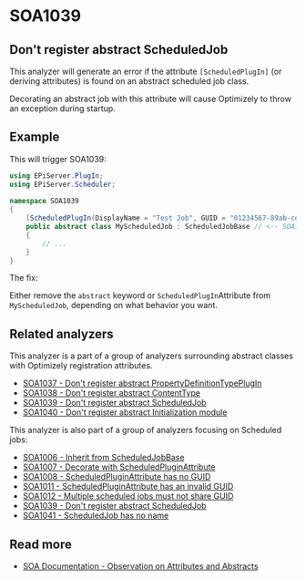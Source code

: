 # SOA1039

## Don't register abstract ScheduledJob

This analyzer will generate an error if the attribute
`[ScheduledPlugIn]` (or deriving attributes) is found on an
abstract scheduled job class.

Decorating an abstract job with this attribute will
cause Optimizely to throw an exception during startup.

## Example

This will trigger SOA1039:
```C#
using EPiServer.PlugIn;
using EPiServer.Scheduler;
				
namespace SOA1039
{
	[ScheduledPlugIn(DisplayName = "Test Job", GUID = "01234567-89ab-cdef-0123-456789abcdef")]
	public abstract class MyScheduledJob : ScheduledJobBase // <-- SOA1039
	{
		// ...
	}
}
```
The fix:

Either remove the `abstract` keyword or `ScheduledPlugIn`Attribute from `MyScheduledJob`,
depending on what behavior you want.

## Related analyzers

This analyzer is a part of a group of analyzers surrounding abstract
classes with Optimizely registration attributes.

- [SOA1037 - Don't register abstract PropertyDefinitionTypePlugIn](https://github.com/Stekeblad/stekeblad.optimizely.analyzers/blob/master/doc/Analyzers/SOA1037.md)
- [SOA1038 - Don't register abstract ContentType](https://github.com/Stekeblad/stekeblad.optimizely.analyzers/blob/master/doc/Analyzers/SOA1038.md)
- [SOA1039 - Don't register abstract ScheduledJob](https://github.com/Stekeblad/stekeblad.optimizely.analyzers/blob/master/doc/Analyzers/SOA1039.md)
- [SOA1040 - Don't register abstract Initialization module](https://github.com/Stekeblad/stekeblad.optimizely.analyzers/blob/master/doc/Analyzers/SOA1040.md)

This analyzer is also part of a group of analyzers focusing
on Scheduled jobs:

- [SOA1006 - Inherit from ScheduledJobBase](https://github.com/Stekeblad/stekeblad.optimizely.analyzers/blob/master/doc/Analyzers/SOA1006.md)
- [SOA1007 - Decorate with ScheduledPluginAttribute](https://github.com/Stekeblad/stekeblad.optimizely.analyzers/blob/master/doc/Analyzers/SOA1007.md)
- [SOA1008 - ScheduledPluginAttribute has no GUID](https://github.com/Stekeblad/stekeblad.optimizely.analyzers/blob/master/doc/Analyzers/SOA1008.md)
- [SOA1011 - ScheduledPluginAttribute has an invalid GUID](https://github.com/Stekeblad/stekeblad.optimizely.analyzers/blob/master/doc/Analyzers/SOA1011.md)
- [SOA1012 - Multiple scheduled jobs must not share GUID](https://github.com/Stekeblad/stekeblad.optimizely.analyzers/blob/master/doc/Analyzers/SOA1012.md)
- [SOA1039 - Don't register abstract ScheduledJob](https://github.com/Stekeblad/stekeblad.optimizely.analyzers/blob/master/doc/Analyzers/SOA1039.md)
- [SOA1041 - ScheduledJob has no name](https://github.com/Stekeblad/stekeblad.optimizely.analyzers/blob/master/doc/Analyzers/SOA1041.md)
 
## Read more

- [SOA Documentation - Observation on Attributes and Abstracts](https://github.com/Stekeblad/stekeblad.optimizely.analyzers/blob/master/doc/Other/Observation%20on%20attributes%20and%20abstracts.md)